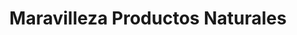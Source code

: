 ---
title: "Maravilleza Productos Naturales"
url: /valdivia/maravilleza-productos-naturales/
shop: Kräuter
---